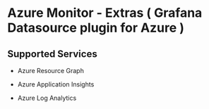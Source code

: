 # Azure Monitor - Extras ( Grafana Datasource plugin for Azure )

## Supported Services

* Azure Resource Graph

* Azure Application Insights

* Azure Log Analytics
